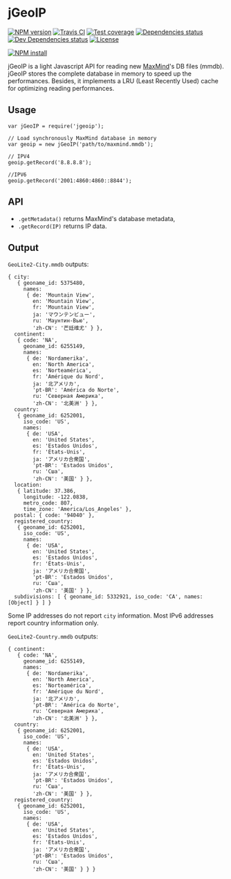 # jGeoIP

[![NPM version][npm-image]][npm-url]
[![Travis CI][travis-image]][travis-url]
[![Test coverage][coveralls-image]][coveralls-url]
[![Dependencies status][dependencies-image]][dependencies-url]
[![Dev Dependencies status][devdependencies-image]][devdependencies-url]
[![License][license-image]](LICENSE.md)

[![NPM install][npm-install-image]][npm-install-url]

jGeoIP is a light Javascript API for reading new [MaxMind](https://www.maxmind.com)'s DB files (mmdb). jGeoIP stores the complete database in memory to speed up the performances. Besides, it implements a LRU (Least Recently Used) cache for optimizing reading performances.

## Usage

```
var jGeoIP = require('jgeoip');

// Load synchronously MaxMind database in memory
var geoip = new jGeoIP('path/to/maxmind.mmdb');

// IPV4
geoip.getRecord('8.8.8.8');

//IPV6
geoip.getRecord('2001:4860:4860::8844');
```

## API

  * `.getMetadata()` returns MaxMind's database metadata,
  * `.getRecord(IP)` returns IP data.


## Output

`GeoLite2-City.mmdb` outputs:

```
{ city: 
   { geoname_id: 5375480,
     names: 
      { de: 'Mountain View',
        en: 'Mountain View',
        fr: 'Mountain View',
        ja: 'マウンテンビュー',
        ru: 'Маунтин-Вью',
        'zh-CN': '芒廷维尤' } },
  continent: 
   { code: 'NA',
     geoname_id: 6255149,
     names: 
      { de: 'Nordamerika',
        en: 'North America',
        es: 'Norteamérica',
        fr: 'Amérique du Nord',
        ja: '北アメリカ',
        'pt-BR': 'América do Norte',
        ru: 'Северная Америка',
        'zh-CN': '北美洲' } },
  country: 
   { geoname_id: 6252001,
     iso_code: 'US',
     names: 
      { de: 'USA',
        en: 'United States',
        es: 'Estados Unidos',
        fr: 'États-Unis',
        ja: 'アメリカ合衆国',
        'pt-BR': 'Estados Unidos',
        ru: 'Сша',
        'zh-CN': '美国' } },
  location: 
   { latitude: 37.386,
     longitude: -122.0838,
     metro_code: 807,
     time_zone: 'America/Los_Angeles' },
  postal: { code: '94040' },
  registered_country: 
   { geoname_id: 6252001,
     iso_code: 'US',
     names: 
      { de: 'USA',
        en: 'United States',
        es: 'Estados Unidos',
        fr: 'États-Unis',
        ja: 'アメリカ合衆国',
        'pt-BR': 'Estados Unidos',
        ru: 'Сша',
        'zh-CN': '美国' } },
  subdivisions: [ { geoname_id: 5332921, iso_code: 'CA', names: [Object] } ] }
```

Some IP addresses do not report `city` information. Most IPv6 addresses report country information only.


`GeoLite2-Country.mmdb` outputs:

```
{ continent: 
   { code: 'NA',
     geoname_id: 6255149,
     names: 
      { de: 'Nordamerika',
        en: 'North America',
        es: 'Norteamérica',
        fr: 'Amérique du Nord',
        ja: '北アメリカ',
        'pt-BR': 'América do Norte',
        ru: 'Северная Америка',
        'zh-CN': '北美洲' } },
  country: 
   { geoname_id: 6252001,
     iso_code: 'US',
     names: 
      { de: 'USA',
        en: 'United States',
        es: 'Estados Unidos',
        fr: 'États-Unis',
        ja: 'アメリカ合衆国',
        'pt-BR': 'Estados Unidos',
        ru: 'Сша',
        'zh-CN': '美国' } },
  registered_country: 
   { geoname_id: 6252001,
     iso_code: 'US',
     names: 
      { de: 'USA',
        en: 'United States',
        es: 'Estados Unidos',
        fr: 'États-Unis',
        ja: 'アメリカ合衆国',
        'pt-BR': 'Estados Unidos',
        ru: 'Сша',
        'zh-CN': '美国' } } }
```


<!--- URls -->

[npm-image]: https://img.shields.io/npm/v/jgeoip.svg?style=flat-square
[npm-install-image]: https://nodei.co/npm/jgeoip.png?compact=true
[node-image]: https://img.shields.io/badge/node.js-%3E=_0.10-green.svg?style=flat-square
[download-image]: https://img.shields.io/npm/dm/jgeoip.svg?style=flat-square
[travis-image]: https://img.shields.io/travis/jclo/jgeoip.svg?style=flat-square
[coveralls-image]: https://img.shields.io/coveralls/jclo/jgeoip/master.svg?style=flat-square
[dependencies-image]: https://david-dm.org/jclo/jgeoip/status.svg?theme=shields.io
[devdependencies-image]: https://david-dm.org/jclo/jgeoip/dev-status.svg?theme=shields.io
[license-image]: https://img.shields.io/npm/l/jgeoip.svg?style=flat-square

[npm-url]: https://www.npmjs.com/package/jgeoip
[npm-install-url]: https://nodei.co/npm/jgeoip
[node-url]: http://nodejs.org/download
[download-url]: https://www.npmjs.com/package/jgeoip
[travis-url]: https://travis-ci.org/jclo/jgeoip
[coveralls-url]: https://coveralls.io/github/jclo/jgeoip?branch=master
[dependencies-url]: https://david-dm.org/jclo/jgeoip#info=dependencies
[devdependencies-url]: https://david-dm.org/jclo/jgeoip#info=devDependencies
[license-url]: http://opensource.org/licenses/MIT
